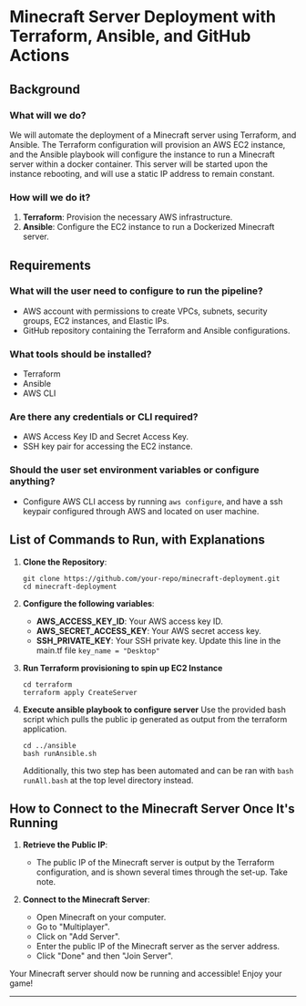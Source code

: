 
# Minecraft Server Deployment with Terraform, Ansible, and GitHub Actions

## Background

### What will we do?
We will automate the deployment of a Minecraft server using Terraform, and Ansible. The Terraform configuration will provision an AWS EC2 instance, and the Ansible playbook will configure the instance to run a Minecraft server within a docker container. This server will be started upon the instance rebooting, and will use a static IP address to remain constant.

### How will we do it?
1. **Terraform**: Provision the necessary AWS infrastructure.
2. **Ansible**: Configure the EC2 instance to run a Dockerized Minecraft server.

## Requirements

### What will the user need to configure to run the pipeline?
- AWS account with permissions to create VPCs, subnets, security groups, EC2 instances, and Elastic IPs.
- GitHub repository containing the Terraform and Ansible configurations.

### What tools should be installed?
- Terraform
- Ansible
- AWS CLI

### Are there any credentials or CLI required?
- AWS Access Key ID and Secret Access Key.
- SSH key pair for accessing the EC2 instance.

### Should the user set environment variables or configure anything?
- Configure AWS CLI access by running `aws configure`, and have a ssh keypair configured through AWS and located on user machine.

## List of Commands to Run, with Explanations

1. **Clone the Repository**:
    ```
    git clone https://github.com/your-repo/minecraft-deployment.git
    cd minecraft-deployment
    ```

2. **Configure the following variables**:
    - **AWS_ACCESS_KEY_ID**: Your AWS access key ID.
    - **AWS_SECRET_ACCESS_KEY**: Your AWS secret access key.
    - **SSH_PRIVATE_KEY**: Your SSH private key. Update this line in the main.tf file `key_name = "Desktop"`

3. **Run Terraform provisioning to spin up EC2 Instance**
    ```
    cd terraform
    terraform apply CreateServer
     ```
4. **Execute ansible playbook to configure server**
    Use the provided bash script which pulls the public ip generated as output from the terraform application.
    ```
    cd ../ansible
    bash runAnsible.sh  
    ```
    Additionally, this two step has been automated and can be ran with `bash runAll.bash` at the top level directory instead.
## How to Connect to the Minecraft Server Once It's Running

1. **Retrieve the Public IP**:
    - The public IP of the Minecraft server is output by the Terraform configuration, and is shown several times through the set-up. Take note.

2. **Connect to the Minecraft Server**:
    - Open Minecraft on your computer.
    - Go to "Multiplayer".
    - Click on "Add Server".
    - Enter the public IP of the Minecraft server as the server address.
    - Click "Done" and then "Join Server".

Your Minecraft server should now be running and accessible! Enjoy your game!

---
